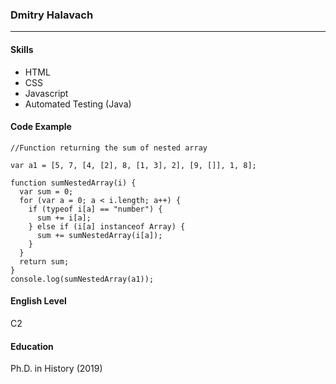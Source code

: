 ### Dmitry Halavach  
***  
#### Skills  
- HTML
- CSS
- Javascript
- Automated Testing (Java)
#### Code Example  
	//Function returning the sum of nested array  
	
	var a1 = [5, 7, [4, [2], 8, [1, 3], 2], [9, []], 1, 8];
	
	function sumNestedArray(i) {
	  var sum = 0;
	  for (var a = 0; a < i.length; a++) {
	    if (typeof i[a] == "number") {
	      sum += i[a];
	    } else if (i[a] instanceof Array) {
	      sum += sumNestedArray(i[a]);
	    }
	  }
	  return sum;
	}
	console.log(sumNestedArray(a1));  
#### English Level  
C2

#### Education
Ph.D. in History (2019)
